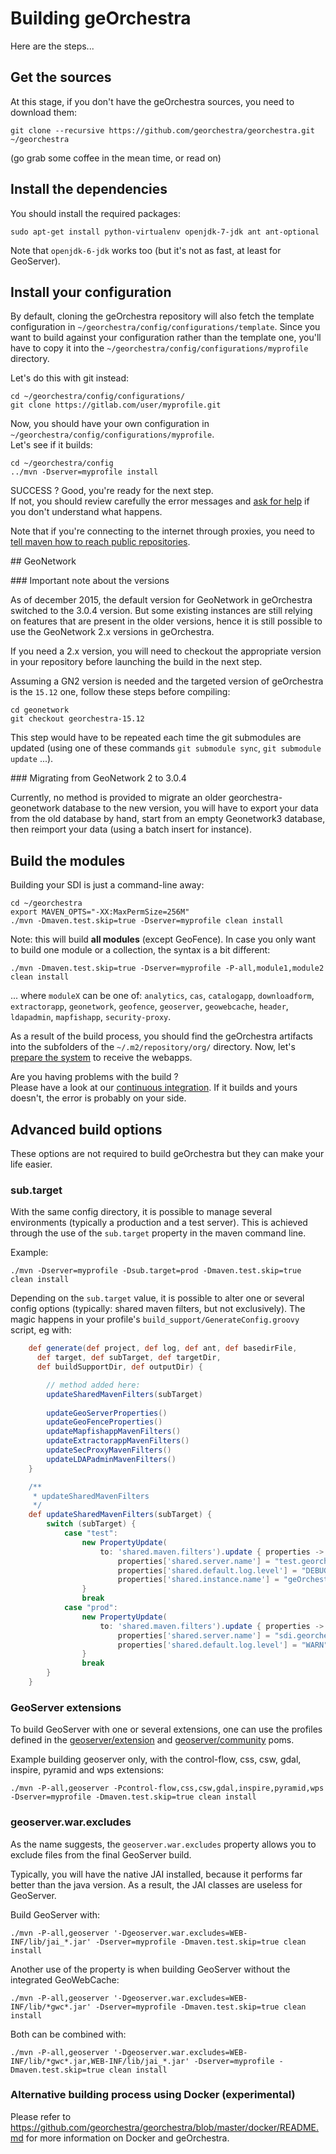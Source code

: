 # Building geOrchestra

Here are the steps...

## Get the sources

At this stage, if you don't have the geOrchestra sources, you need to download them:
```
git clone --recursive https://github.com/georchestra/georchestra.git ~/georchestra
```
(go grab some coffee in the mean time, or read on)


## Install the dependencies

You should install the required packages: 
```
sudo apt-get install python-virtualenv openjdk-7-jdk ant ant-optional
```

Note that ```openjdk-6-jdk``` works too (but it's not as fast, at least for GeoServer).


## Install your configuration

By default, cloning the geOrchestra repository will also fetch the template configuration in ```~/georchestra/config/configurations/template```.
Since you want to build against your configuration rather than the template one, you'll have to copy it into the ```~/georchestra/config/configurations/myprofile``` directory.

Let's do this with git instead:
```
cd ~/georchestra/config/configurations/
git clone https://gitlab.com/user/myprofile.git
```

Now, you should have your own configuration in ```~/georchestra/config/configurations/myprofile```.  
Let's see if it builds:
```
cd ~/georchestra/config
../mvn -Dserver=myprofile install
```

SUCCESS ? Good, you're ready for the next step.  
If not, you should review carefully the error messages and [ask for help](http://www.georchestra.org/community.html) if you don't understand what happens.

Note that if you're connecting to the internet through proxies, you need to [tell maven how to reach public repositories](http://maven.apache.org/guides/mini/guide-proxies.html).

## GeoNetwork

### Important note about the versions

As of december 2015, the default version for GeoNetwork in geOrchestra switched
to the 3.0.4 version. But some existing instances are still relying on features
that are present in the older versions, hence it is still possible to use the
GeoNetwork 2.x versions in geOrchestra.


If you need a 2.x version, you will need to checkout the appropriate version in
your repository before launching the build in the next step.

Assuming a GN2 version is needed and the targeted version of geOrchestra is
the `15.12` one, follow these steps before compiling:

```
cd geonetwork
git checkout georchestra-15.12
```

This step would have to be repeated each time the git submodules are updated
(using one of these commands `git submodule sync`, `git submodule update` ...).


### Migrating from GeoNetwork 2 to 3.0.4

Currently, no method is provided to migrate an older georchestra-geonetwork
database to the new version, you will have to export your data from the old
database by hand, start from an empty Geonetwork3 database, then reimport your
data (using a batch insert for instance).


## Build the modules

Building your SDI is just a command-line away:
```
cd ~/georchestra
export MAVEN_OPTS="-XX:MaxPermSize=256M"
./mvn -Dmaven.test.skip=true -Dserver=myprofile clean install
```

Note: this will build **all modules** (except GeoFence).
In case you only want to build one module or a collection, the syntax is a bit different:
```
./mvn -Dmaven.test.skip=true -Dserver=myprofile -P-all,module1,module2 clean install
```
... where ```moduleX``` can be one of: ```analytics```, ```cas```, ```catalogapp```, ```downloadform```, ```extractorapp```, ```geonetwork```, ```geofence```, ```geoserver```, ```geowebcache```, ```header```, ```ldapadmin```, ```mapfishapp```, ```security-proxy```.

As a result of the build process, you should find the geOrchestra artifacts into the subfolders of the ```~/.m2/repository/org/``` directory.
Now, let's [prepare the system](setup.md) to receive the webapps.

Are you having problems with the build ?  
Please have a look at our [continuous integration](https://sdi.georchestra.org/ci/job/georchestra-template/). If it builds and yours doesn't, the error is probably on your side.



## Advanced build options

These options are not required to build geOrchestra but they can make your life easier.

### sub.target

With the same config directory, it is possible to manage several environments (typically a production and a test server).
This is achieved through the use of the ```sub.target``` property in the maven command line.

Example:
```
./mvn -Dserver=myprofile -Dsub.target=prod -Dmaven.test.skip=true clean install
```

Depending on the ```sub.target``` value, it is possible to alter one or several config options (typically: shared maven filters, but not exclusively). 
The magic happens in your profile's ```build_support/GenerateConfig.groovy``` script, eg with:

```groovy
    def generate(def project, def log, def ant, def basedirFile,
      def target, def subTarget, def targetDir,
      def buildSupportDir, def outputDir) {

        // method added here:
        updateSharedMavenFilters(subTarget)
        
        updateGeoServerProperties()
        updateGeoFenceProperties()
        updateMapfishappMavenFilters()
        updateExtractorappMavenFilters()
        updateSecProxyMavenFilters()
        updateLDAPadminMavenFilters()
    } 

    /**
     * updateSharedMavenFilters
     */
    def updateSharedMavenFilters(subTarget) {
        switch (subTarget) {
            case "test":
                new PropertyUpdate(
                    to: 'shared.maven.filters').update { properties ->
                        properties['shared.server.name'] = "test.georchestra.org"
                        properties['shared.default.log.level'] = "DEBUG"
                        properties['shared.instance.name'] = "geOrchestra demo - TEST"
                }
                break
            case "prod":
                new PropertyUpdate(
                    to: 'shared.maven.filters').update { properties ->
                        properties['shared.server.name'] = "sdi.georchestra.org"
                        properties['shared.default.log.level'] = "WARN"
                }
                break
        }
    }
```

### GeoServer extensions

To build GeoServer with one or several extensions, one can use the profiles defined in the [geoserver/extension](https://github.com/georchestra/geoserver/blob/2.3.2-georchestra/src/extension/pom.xml) and [geoserver/community](https://github.com/georchestra/geoserver/blob/2.3.2-georchestra/src/community/pom.xml) poms.

Example building geoserver only, with the control-flow, css, csw, gdal, inspire, pyramid and wps extensions:
```
./mvn -P-all,geoserver -Pcontrol-flow,css,csw,gdal,inspire,pyramid,wps -Dserver=myprofile -Dmaven.test.skip=true clean install 
```

### geoserver.war.excludes

As the name suggests, the ```geoserver.war.excludes``` property allows you to exclude files from the final GeoServer build.

Typically, you will have the native JAI installed, because it performs far better than the java version. 
As a result, the JAI classes are useless for GeoServer.

Build GeoServer with:
```
./mvn -P-all,geoserver '-Dgeoserver.war.excludes=WEB-INF/lib/jai_*.jar' -Dserver=myprofile -Dmaven.test.skip=true clean install
```

Another use of the property is when building GeoServer without the integrated GeoWebCache:
```
./mvn -P-all,geoserver '-Dgeoserver.war.excludes=WEB-INF/lib/*gwc*.jar' -Dserver=myprofile -Dmaven.test.skip=true clean install
```

Both can be combined with:
```
./mvn -P-all,geoserver '-Dgeoserver.war.excludes=WEB-INF/lib/*gwc*.jar,WEB-INF/lib/jai_*.jar' -Dserver=myprofile -Dmaven.test.skip=true clean install
```


### Alternative building process using Docker (experimental)

Please refer to https://github.com/georchestra/georchestra/blob/master/docker/README.md for more information on Docker and geOrchestra.
